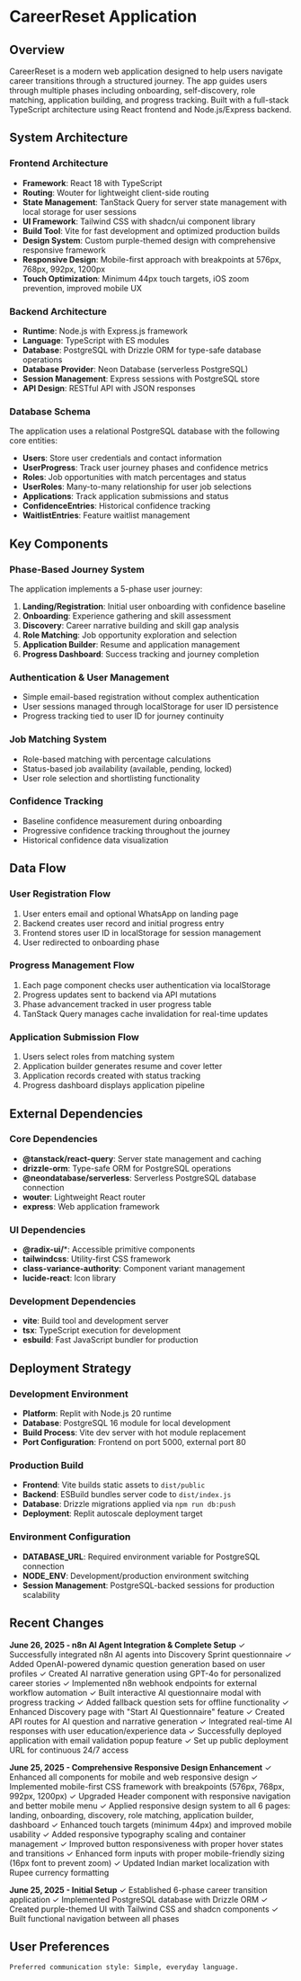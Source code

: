 # CareerReset Application

## Overview

CareerReset is a modern web application designed to help users navigate career transitions through a structured journey. The app guides users through multiple phases including onboarding, self-discovery, role matching, application building, and progress tracking. Built with a full-stack TypeScript architecture using React frontend and Node.js/Express backend.

## System Architecture

### Frontend Architecture
- **Framework**: React 18 with TypeScript
- **Routing**: Wouter for lightweight client-side routing
- **State Management**: TanStack Query for server state management with local storage for user sessions
- **UI Framework**: Tailwind CSS with shadcn/ui component library
- **Build Tool**: Vite for fast development and optimized production builds
- **Design System**: Custom purple-themed design with comprehensive responsive framework
- **Responsive Design**: Mobile-first approach with breakpoints at 576px, 768px, 992px, 1200px
- **Touch Optimization**: Minimum 44px touch targets, iOS zoom prevention, improved mobile UX

### Backend Architecture
- **Runtime**: Node.js with Express.js framework
- **Language**: TypeScript with ES modules
- **Database**: PostgreSQL with Drizzle ORM for type-safe database operations
- **Database Provider**: Neon Database (serverless PostgreSQL)
- **Session Management**: Express sessions with PostgreSQL store
- **API Design**: RESTful API with JSON responses

### Database Schema
The application uses a relational PostgreSQL database with the following core entities:
- **Users**: Store user credentials and contact information
- **UserProgress**: Track user journey phases and confidence metrics
- **Roles**: Job opportunities with match percentages and status
- **UserRoles**: Many-to-many relationship for user job selections
- **Applications**: Track application submissions and status
- **ConfidenceEntries**: Historical confidence tracking
- **WaitlistEntries**: Feature waitlist management

## Key Components

### Phase-Based Journey System
The application implements a 5-phase user journey:
1. **Landing/Registration**: Initial user onboarding with confidence baseline
2. **Onboarding**: Experience gathering and skill assessment
3. **Discovery**: Career narrative building and skill gap analysis
4. **Role Matching**: Job opportunity exploration and selection
5. **Application Builder**: Resume and application management
6. **Progress Dashboard**: Success tracking and journey completion

### Authentication & User Management
- Simple email-based registration without complex authentication
- User sessions managed through localStorage for user ID persistence
- Progress tracking tied to user ID for journey continuity

### Job Matching System
- Role-based matching with percentage calculations
- Status-based job availability (available, pending, locked)
- User role selection and shortlisting functionality

### Confidence Tracking
- Baseline confidence measurement during onboarding
- Progressive confidence tracking throughout the journey
- Historical confidence data visualization

## Data Flow

### User Registration Flow
1. User enters email and optional WhatsApp on landing page
2. Backend creates user record and initial progress entry
3. Frontend stores user ID in localStorage for session management
4. User redirected to onboarding phase

### Progress Management Flow
1. Each page component checks user authentication via localStorage
2. Progress updates sent to backend via API mutations
3. Phase advancement tracked in user progress table
4. TanStack Query manages cache invalidation for real-time updates

### Application Submission Flow
1. Users select roles from matching system
2. Application builder generates resume and cover letter
3. Application records created with status tracking
4. Progress dashboard displays application pipeline

## External Dependencies

### Core Dependencies
- **@tanstack/react-query**: Server state management and caching
- **drizzle-orm**: Type-safe ORM for PostgreSQL operations
- **@neondatabase/serverless**: Serverless PostgreSQL database connection
- **wouter**: Lightweight React router
- **express**: Web application framework

### UI Dependencies
- **@radix-ui/***: Accessible primitive components
- **tailwindcss**: Utility-first CSS framework
- **class-variance-authority**: Component variant management
- **lucide-react**: Icon library

### Development Dependencies
- **vite**: Build tool and development server
- **tsx**: TypeScript execution for development
- **esbuild**: Fast JavaScript bundler for production

## Deployment Strategy

### Development Environment
- **Platform**: Replit with Node.js 20 runtime
- **Database**: PostgreSQL 16 module for local development
- **Build Process**: Vite dev server with hot module replacement
- **Port Configuration**: Frontend on port 5000, external port 80

### Production Build
- **Frontend**: Vite builds static assets to `dist/public`
- **Backend**: ESBuild bundles server code to `dist/index.js`
- **Database**: Drizzle migrations applied via `npm run db:push`
- **Deployment**: Replit autoscale deployment target

### Environment Configuration
- **DATABASE_URL**: Required environment variable for PostgreSQL connection
- **NODE_ENV**: Development/production environment switching
- **Session Management**: PostgreSQL-backed sessions for production scalability

## Recent Changes

**June 26, 2025 - n8n AI Agent Integration & Complete Setup**
✓ Successfully integrated n8n AI agents into Discovery Sprint questionnaire
✓ Added OpenAI-powered dynamic question generation based on user profiles
✓ Created AI narrative generation using GPT-4o for personalized career stories
✓ Implemented n8n webhook endpoints for external workflow automation
✓ Built interactive AI questionnaire modal with progress tracking
✓ Added fallback question sets for offline functionality
✓ Enhanced Discovery page with "Start AI Questionnaire" feature
✓ Created API routes for AI question and narrative generation
✓ Integrated real-time AI responses with user education/experience data
✓ Successfully deployed application with email validation popup feature
✓ Set up public deployment URL for continuous 24/7 access

**June 25, 2025 - Comprehensive Responsive Design Enhancement**
✓ Enhanced all components for mobile and web responsive design
✓ Implemented mobile-first CSS framework with breakpoints (576px, 768px, 992px, 1200px)
✓ Upgraded Header component with responsive navigation and better mobile menu
✓ Applied responsive design system to all 6 pages: landing, onboarding, discovery, role matching, application builder, dashboard
✓ Enhanced touch targets (minimum 44px) and improved mobile usability
✓ Added responsive typography scaling and container management
✓ Improved button responsiveness with proper hover states and transitions
✓ Enhanced form inputs with proper mobile-friendly sizing (16px font to prevent zoom)
✓ Updated Indian market localization with Rupee currency formatting

**June 25, 2025 - Initial Setup**
✓ Established 6-phase career transition application
✓ Implemented PostgreSQL database with Drizzle ORM
✓ Created purple-themed UI with Tailwind CSS and shadcn components
✓ Built functional navigation between all phases

## User Preferences

```
Preferred communication style: Simple, everyday language.
```